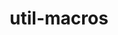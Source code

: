 ---
title: "util-macros"
layout: cache
categories: [package, v0.18.0]
meta: {"versions": ["1.19.3"], "compilers": ["gcc@=7.5.0", "gcc@=8.4.0"], "oss": ["ubuntu18.04"], "platforms": ["linux"], "targets": ["x86_64"], "stacks": ["build_systems", "data-vis-sdk", "e4s", "radiuss", "root", "tutorial"], "num_specs": 2, "num_specs_by_stack": {"root": 2, "data-vis-sdk": 1, "build_systems": 1, "radiuss": 1, "e4s": 1, "tutorial": 2}}
spec_details: [{"hash": "vkk73ww5p7g4u6lpnay5hcclsckcihtt", "compiler": "gcc@=7.5.0", "versions": ["1.19.3"], "os": "ubuntu18.04", "platform": "linux", "target": "x86_64", "variants": [], "stacks": ["root", "data-vis-sdk", "build_systems", "radiuss", "e4s", "tutorial"], "size": "-", "tarball": "https://binaries.spack.io/v0.18.0/build_cache/linux-ubuntu18.04-x86_64/gcc-7.5.0/util-macros-1.19.3/linux-ubuntu18.04-x86_64-gcc-7.5.0-util-macros-1.19.3-vkk73ww5p7g4u6lpnay5hcclsckcihtt.spack"}, {"hash": "kf4wzxdqllyhkmzeldn2v5xfe5v2zyco", "compiler": "gcc@=8.4.0", "versions": ["1.19.3"], "os": "ubuntu18.04", "platform": "linux", "target": "x86_64", "variants": [], "stacks": ["root", "tutorial"], "size": "-", "tarball": "https://binaries.spack.io/v0.18.0/build_cache/linux-ubuntu18.04-x86_64/gcc-8.4.0/util-macros-1.19.3/linux-ubuntu18.04-x86_64-gcc-8.4.0-util-macros-1.19.3-kf4wzxdqllyhkmzeldn2v5xfe5v2zyco.spack"}]
---